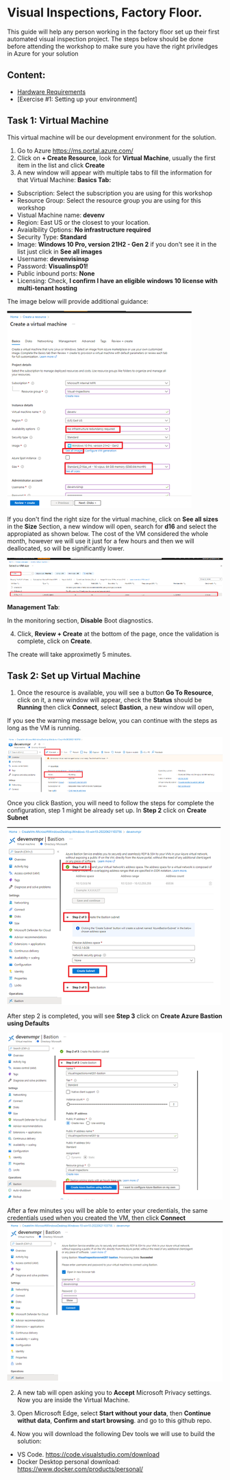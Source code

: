 # Visual Inspections, Factory Floor.

This guide will help any person working in the factory floor set up their first automated visual inspection project. The steps below should be done before attending the workshop to make sure you have the right priviledges in Azure for your solution

## Content:
- [Hardware Requirements](#hardware-requirements)
- [Exercise #1: Setting up your environment]

## **Task 1:  Virtual Machine**
This virtual machine will be our development environment for the solution. 
1. Go to Azure https://ms.portal.azure.com/
2. Click on **+ Create Resource**, look for **Virtual Machine**, usually the first item in the list and click **Create**
3. A new window will appear with multiple tabs to fill the information for that Virtual Machine:
**Basics Tab:**
- Subscription: Select the subscription you are using for this workshop
- Resource Group: Select the resource group you are using for this workshop
- Vistual Machine name: **devenv**
- Region: East US or the closest to your location.
- Avaialbility Options: **No infrastructure required**
- Security Type: **Standard**
- Image: **Windows 10 Pro, version 21H2 - Gen 2** if you don't see it in the list just click in **See all images**
- Username: **devenvisinsp**
- Password: **Visualinsp01!**
- Public inbound ports: **None**
- Licensing: Check, **I confirm I have an eligible windows 10 license with multi-tenant hosting**

The image below will provide additional guidance:

![Create VM](./images/create-vm.png 'Create VM')

If you don't find the right size for the virtual machine, click on **See all sizes** in the **Size** Section, a new window will open, search for **d16** and select the appropiated as shown below. The cost of the VM considered the whole month, however we will use it just for a few hours and then we will deallocated, so will be significantly lower.

![Find the right sizing](./images/vm-size.png 'Find the right sizing VM')

**Management Tab**:

In the monitoring section, **Disable** Boot diagnostics.

4. Click, **Review + Create** at the bottom of the page, once the validation is complete, click on **Create**.

The create will take approximetly 5 minutes. 

## **Task 2: Set up Virtual Machine**

1. Once the resource is available, you will see a button **Go To Resource**, click on it, a new window will appear, check the **Status** should be **Running** then click **Connect**, select **Bastion**, a new window will open,

If you see the warning message below, you can continue with the steps as long as the VM is running.

![VM](./images/vm-connect.png 'VM')

Once you click Bastion, you will need to follow the steps for complete the configuration, step 1 might be already set up. In **Step 2** click on **Create Subnet**

![Bastion](./images/bastion-step2.png 'Bastion Step 2')

After step 2 is completed, you will see **Step 3** click on **Create Azure Bastion using Defaults**

![Bastion](./images/bastion-step3.png 'Bastion Step 3')

After a few minutes you will be able to enter your credentials, the same credentials used when you created the VM, then click **Connect**
![Bastion](./images/bastion-connect.png 'Bastion Connect')

2. A new tab will open asking you to **Accept** Microsoft Privacy settings. Now you are inside the Virtual Machine.

3. Open Microsoft Edge, select **Start without your data**, then **Continue withut data**, **Confirm and start browsing**. and go to this github repo.

4. Now you will download the following Dev tools we will use to build the solution:

  - VS Code. 
  https://code.visualstudio.com/download
  - Docker Desktop personal download: https://www.docker.com/products/personal/

